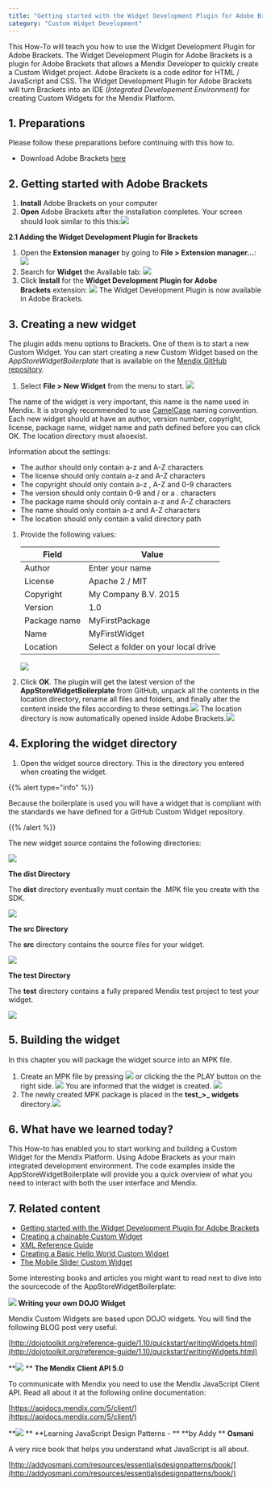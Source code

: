 ```yaml
---
title: "Getting started with the Widget Development Plugin for Adobe Brackets"
category: "Custom Widget Development"
---
```


This How-To will teach you how to use the Widget Development Plugin for Adobe Brackets. The Widget Development Plugin for Adobe Brackets is a plugin for Adobe Brackets that allows a Mendix Developer to quickly create a Custom Widget project. Adobe Brackets is a code editor for HTML / JavaScript and CSS. The Widget Development Plugin for Adobe Brackets will turn Brackets into an IDE (_Integrated Developement Environment)_ for creating Custom Widgets for the Mendix Platform. 

## 1\. Preparations

Please follow these preparations before continuing with this how to.

*   Download Adobe Brackets [here](https://github.com/adobe/brackets/releases/tag/release-1.1)

## 2\. Getting started with Adobe Brackets

1.  **Install** Adobe Brackets on your computer
2.  **Open** Adobe Brackets after the installation completes. Your screen should look similar to this this:![](attachments/8785003/8946740.png)

**2.1 Adding the Widget Development Plugin for Brackets**

1.  Open the **Extension manager** by going to **File > Extension manager...**:
    ![](attachments/8785003/9273424.png)
2.  Search for **Widget** the Available tab:
    ![](attachments/8785003/9273425.png)
3.  Click **Install** for the **Widget Development Plugin for Adobe Brackets** extension:
    ![](attachments/8785003/9273426.png)
    The Widget Development Plugin is now available in Adobe Brackets. 

## 3\. Creating a new widget

The plugin adds menu options to Brackets. One of them is to start a new Custom Widget. You can start creating a new Custom Widget based on the _AppStoreWidgetBoilerplate_ that is available on the [Mendix GitHub repository](https://github.com/mendix/AppStoreWidgetBoilerplate).

1.  Select **File > New Widget** from the menu to start.
    ![](attachments/8785003/8946744.png)

The name of the widget is very important, this name is the name used in Mendix. It is strongly recommended to use [CamelCase](http://en.wikipedia.org/wiki/CamelCase) naming convention. Each new widget should at have an author, version number, copyright, license, package name, widget name and path defined before you can click OK. The location directory must alsoexist.

Information about the settings: 

*   The author should only contain a-z and A-Z characters
*   The license should only contain a-z and A-Z characters
*   The copyright should only contain a-z , A-Z and 0-9 characters
*   The version should only contain 0-9 and / or a . characters
*   The package name should only contain a-z and A-Z characters
*   The name should only contain a-z and A-Z characters
*   The location should only contain a valid directory path

1.  Provide the following values:

    <table><thead><tr><th class="confluenceTh">Field</th><th class="confluenceTh">Value</th></tr></thead><tbody><tr><td class="confluenceTd">Author</td><td class="confluenceTd">Enter your name</td></tr><tr><td colspan="1" class="confluenceTd">License</td><td colspan="1" class="confluenceTd">Apache 2 / MIT</td></tr><tr><td colspan="1" class="confluenceTd">Copyright</td><td colspan="1" class="confluenceTd">My Company B.V. 2015</td></tr><tr><td class="confluenceTd">Version</td><td class="confluenceTd">1.0</td></tr><tr><td colspan="1" class="confluenceTd">Package name</td><td colspan="1" class="confluenceTd">MyFirstPackage</td></tr><tr><td class="confluenceTd">Name</td><td class="confluenceTd">MyFirstWidget</td></tr><tr><td colspan="1" class="confluenceTd">Location</td><td colspan="1" class="confluenceTd">Select a folder on your local drive</td></tr></tbody></table>

    ![](attachments/8785003/9764900.png)

2.  Click **OK**.
    The plugin will get the latest version of the **AppStoreWidgetBoilerplate** from GitHub, unpack all the contents in the location directory, rename all files and folders, and finally alter the content inside the files according to these settings.![](attachments/8785003/8946749.png)
    The location directory is now automatically opened inside Adobe Brackets.![](attachments/8785003/8946751.png)

## 4\. Exploring the widget directory

1.  Open the widget source directory. This is the directory you entered when creating the widget.

{{% alert type="info" %}}

Because the boilerplate is used you will have a widget that is compliant with the standards we have defined for a GitHub Custom Widget repository. 

{{% /alert %}}

The new widget source contains the following directories:

![](attachments/8785003/9273427.png)

**The dist Directory**

The **dist** directory eventually must contain the .MPK file you create with the SDK.

![](attachments/8785003/9273428.png)

**The src Directory**

The **src** directory contains the source files for your widget.

![](attachments/8785003/9273414.png)

**The test Directory**

The **test** directory contains a fully prepared Mendix test project to test your widget.

![](attachments/8785003/9273415.png)

## 5\. Building the widget

In this chapter you will package the widget source into an MPK file.

1.  Create an MPK file by pressing ![](attachments/8785003/9273417.png) or clicking the the PLAY button on the right side.
    ![](attachments/8785003/9273429.png)
    You are informed that the widget is created.
    ![](attachments/8785003/9273430.png)
2.  The newly created MPK package is placed in the **test_>_ widgets** directory.![](attachments/8785003/9273418.png)

## 6\. What have we learned today?

This How-to has enabled you to start working and building a Custom Widget for the Mendix Platform. Using Adobe Brackets as your main integrated development environment. The code examples inside the AppStoreWidgetBoilerplate will provide you a quick overview of what you need to interact with both the user interface and Mendix.

## 7\. Related content

*   [Getting started with the Widget Development Plugin for Adobe Brackets](getting-started-with-the-widget-development-plugin-for-adobe-brackets)
*   [Creating a chainable Custom Widget](creating-a-chainable-custom-widget)
*   [XML Reference Guide](/refguide5/xml-reference-guide)
*   [Creating a Basic Hello World Custom Widget](creating-a-basic-hello-world-custom-widget)
*   [The Mobile Slider Custom Widget](the-mobile-slider-custom-widget)

Some interesting books and articles you might want to read next to dive into the sourcecode of the AppStoreWidgetBoilerplate:

**![](attachments/8785003/9273423.png) Writing your own DOJO Widget**

Mendix Custom Widgets are based upon DOJO widgets. You will find the following BLOG post very useful.

[http://dojotoolkit.org/reference-guide/1.10/quickstart/writingWidgets.html](http://dojotoolkit.org/reference-guide/1.10/quickstart/writingWidgets.html)

**![](attachments/8785003/9273423.png) ** **The Mendix Client API 5.0**

To communicate with Mendix you need to use the Mendix JavaScript Client API. Read all about it at the following online documentation:

[https://apidocs.mendix.com/5/client/](https://apidocs.mendix.com/5/client/)

**![](attachments/8785003/9273423.png) ** **Learning JavaScript Design Patterns - ** **by Addy ** **Osmani**

A very nice book that helps you understand what JavaScript is all about.

[http://addyosmani.com/resources/essentialjsdesignpatterns/book/](http://addyosmani.com/resources/essentialjsdesignpatterns/book/)
